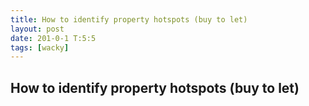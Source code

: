 ```yaml
---
title: How to identify property hotspots (buy to let)
layout: post
date: 201-0-1 T:5:5
tags: [wacky]
---
```

## How to identify property hotspots (buy to let)


